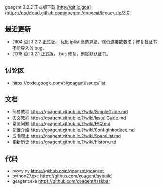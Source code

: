 goagent 3.2.2 正式版下载 [http://git.io/goa](https://nodeload.github.com/goagent/goagent/legacy.zip/3.0)

## 最近更新
* [1104 否] 3.2.2 正式版， 优化 iplist 筛选算法，降低连接数要求；修复根证书不能导入的 bug。
* [1018 否] 3.2.1 正式版， bug 修复，删除默认证书。

## 讨论区
* https://code.google.com/p/goagent/issues/list

## 文档
* 简易教程 https://goagent.github.io/?/wiki/SimpleGuide.md
* 图文教程 https://goagent.github.io/?/wiki/InstallGuide.md
* 常见问题 https://goagent.github.io/?/wiki/FAQ.md
* 配置介绍 https://goagent.github.io/?/wiki/ConfigIntroduce.md
* 五毛观止 https://goagent.github.io/?/wiki/SpamList.md
* 更新历史 https://goagent.github.io/?/wiki/History.md

## 代码
 * proxy.py https://github.com/goagent/goagent
 * python27.exe https://github.com/goagent/pybuild
 * goagent.exe https://github.com/goagent/taskbar
